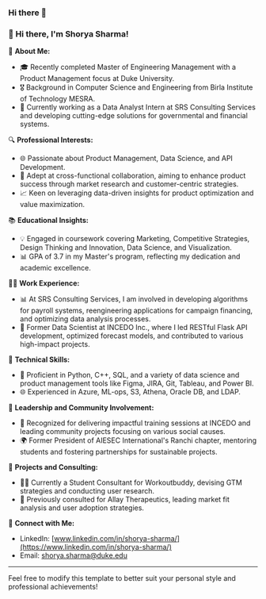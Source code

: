### Hi there 👋

<!--
**shorya-sharma1/shorya-sharma1** is a ✨ _special_ ✨ repository because its `README.md` (this file) appears on your GitHub profile.

Here are some ideas to get you started:

- 🔭 I’m currently working on ...
- 🌱 I’m currently learning ...
- 👯 I’m looking to collaborate on ...
- 🤔 I’m looking for help with ...
- 💬 Ask me about ...
- 📫 How to reach me: ...
- 😄 Pronouns: ...
- ⚡ Fun fact: ...
-->

### 👋 Hi there, I'm Shorya Sharma!

🌟 **About Me:**
- 🎓 Recently completed Master of Engineering Management with a Product Management focus at Duke University.
- 🎖️ Background in Computer Science and Engineering from Birla Institute of Technology MESRA.
- 💼 Currently working as a Data Analyst Intern at SRS Consulting Services and developing cutting-edge solutions for governmental and financial systems.

🔍 **Professional Interests:**
- 🌐 Passionate about Product Management, Data Science, and API Development.
- 🤝 Adept at cross-functional collaboration, aiming to enhance product success through market research and customer-centric strategies.
- 📈 Keen on leveraging data-driven insights for product optimization and value maximization.

📚 **Educational Insights:**
- 💡 Engaged in coursework covering Marketing, Competitive Strategies, Design Thinking and Innovation, Data Science, and Visualization.
- 📊 GPA of 3.7 in my Master's program, reflecting my dedication and academic excellence.

👨‍💻 **Work Experience:**
- 📊 At SRS Consulting Services, I am involved in developing algorithms for payroll systems, reengineering applications for campaign financing, and optimizing data analysis processes.
- 🚀 Former Data Scientist at INCEDO Inc., where I led RESTful Flask API development, optimized forecast models, and contributed to various high-impact projects.

🔧 **Technical Skills:**
- 🐍 Proficient in Python, C++, SQL, and a variety of data science and product management tools like Figma, JIRA, Git, Tableau, and Power BI.
- 🌐 Experienced in Azure, ML-ops, S3, Athena, Oracle DB, and LDAP.

🚀 **Leadership and Community Involvement:**
- 🌟 Recognized for delivering impactful training sessions at INCEDO and leading community projects focusing on various social causes.
- 🌍 Former President of AIESEC International's Ranchi chapter, mentoring students and fostering partnerships for sustainable projects.

📝 **Projects and Consulting:**
- 🏋️‍♂️ Currently a Student Consultant for Workoutbuddy, devising GTM strategies and conducting user research.
- 💊 Previously consulted for Allay Therapeutics, leading market fit analysis and user adoption strategies.

🔗 **Connect with Me:**
- LinkedIn: [www.linkedin.com/in/shorya-sharma/](https://www.linkedin.com/in/shorya-sharma/)
- Email: shorya.sharma@duke.edu

---

Feel free to modify this template to better suit your personal style and professional achievements!
